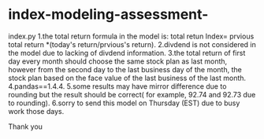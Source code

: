 # index-modeling-assessment-
index.py
 1.the total return formula in the model is: total retun Index= prvious total return *(today's return/prvious's return).
 2.divdend is not considered in the model due to lacking of divdend information.
 3.the total return of first day every month should choose the same stock plan as last month, however from the second day to the last business day of the month, the stock plan based on the face value of the last business of the last month.
 4.pandas==1.4.4.
 5.some results may have mirror difference due to rounding but the result should be correct( for example, 92.74 and 92.73 due to rounding). 
 6.sorry to send this model on Thursday (EST) due to busy work those days.

Thank you 

